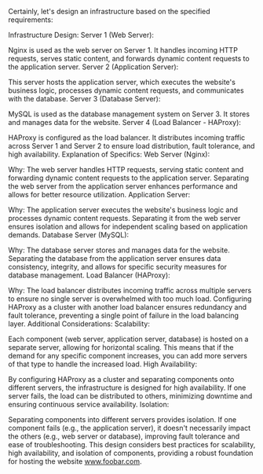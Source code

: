 
Certainly, let's design an infrastructure based on the specified requirements:

Infrastructure Design:
Server 1 (Web Server):

Nginx is used as the web server on Server 1. It handles incoming HTTP requests, serves static content, and forwards dynamic content requests to the application server.
Server 2 (Application Server):

This server hosts the application server, which executes the website's business logic, processes dynamic content requests, and communicates with the database.
Server 3 (Database Server):

MySQL is used as the database management system on Server 3. It stores and manages data for the website.
Server 4 (Load Balancer - HAProxy):

HAProxy is configured as the load balancer. It distributes incoming traffic across Server 1 and Server 2 to ensure load distribution, fault tolerance, and high availability.
Explanation of Specifics:
Web Server (Nginx):

Why: The web server handles HTTP requests, serving static content and forwarding dynamic content requests to the application server. Separating the web server from the application server enhances performance and allows for better resource utilization.
Application Server:

Why: The application server executes the website's business logic and processes dynamic content requests. Separating it from the web server ensures isolation and allows for independent scaling based on application demands.
Database Server (MySQL):

Why: The database server stores and manages data for the website. Separating the database from the application server ensures data consistency, integrity, and allows for specific security measures for database management.
Load Balancer (HAProxy):

Why: The load balancer distributes incoming traffic across multiple servers to ensure no single server is overwhelmed with too much load. Configuring HAProxy as a cluster with another load balancer ensures redundancy and fault tolerance, preventing a single point of failure in the load balancing layer.
Additional Considerations:
Scalability:

Each component (web server, application server, database) is hosted on a separate server, allowing for horizontal scaling. This means that if the demand for any specific component increases, you can add more servers of that type to handle the increased load.
High Availability:

By configuring HAProxy as a cluster and separating components onto different servers, the infrastructure is designed for high availability. If one server fails, the load can be distributed to others, minimizing downtime and ensuring continuous service availability.
Isolation:

Separating components into different servers provides isolation. If one component fails (e.g., the application server), it doesn't necessarily impact the others (e.g., web server or database), improving fault tolerance and ease of troubleshooting.
This design considers best practices for scalability, high availability, and isolation of components, providing a robust foundation for hosting the website www.foobar.com.
